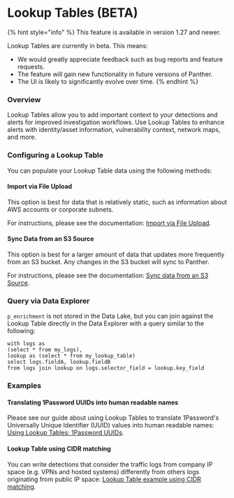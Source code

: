 # Lookup Tables (BETA)

{% hint style="info" %}
This feature is available in version 1.27 and newer.

Lookup Tables are currently in beta. This means:&#x20;

* We would greatly appreciate feedback such as bug reports and feature requests.
* The feature will gain new functionality in future versions of Panther.&#x20;
* The UI is likely to significantly evolve over time.
{% endhint %}

### Overview

Lookup Tables allow you to add important context to your detections and alerts for improved investigation workflows. Use Lookup Tables to enhance alerts with identity/asset information, vulnerability context, network maps, and more.



### Configuring a Lookup Table

You can populate your Lookup Table data using the following methods:

#### Import via File Upload

This option is best for data that is relatively static, such as information about AWS accounts or corporate subnets.&#x20;

For instructions, please see the documentation: [Import via File Upload](file-upload.md).

#### Sync Data from an S3 Source

This option is best for a larger amount of data that updates more frequently from an S3 bucket. Any changes in the S3 bucket will sync to Panther.

For instructions, please see the documentation: [Sync data from an S3 Source](s3-source.md).

### Query via Data Explorer

`p_enrichment` is not stored in the Data Lake, but you can join against the Lookup Table directly in the Data Explorer with a query similar to the following:&#x20;

```
with logs as 
(select * from my_logs), 
lookup as (select * from my_lookup_table) 
select logs.fieldA, lookup.fieldB 
from logs join lookup on logs.selector_field = lookup.key_field
```

### Examples

#### Translating 1Password UUIDs into human readable names

Please see our guide about using Lookup Tables to translate 1Password's Universally Unique Identifier (UUID) values into human readable names: [Using Lookup Tables: 1Password UUIDs](https://docs.runpanther.io/guides/using-lookup-tables-1password-uuids).

#### Lookup Table using CIDR matching

You can write detections that consider the traffic logs from company IP space (e.g. VPNs and hosted systems) differently from others logs originating from public IP space: [Lookup Table example using CIDR matching](file-upload.md#example-using-cidr-matching).
